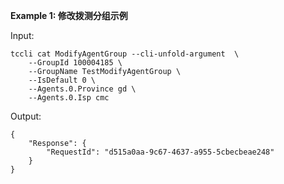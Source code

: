 **Example 1: 修改拨测分组示例**



Input: 

```
tccli cat ModifyAgentGroup --cli-unfold-argument  \
    --GroupId 100004185 \
    --GroupName TestModifyAgentGroup \
    --IsDefault 0 \
    --Agents.0.Province gd \
    --Agents.0.Isp cmc
```

Output: 
```
{
    "Response": {
        "RequestId": "d515a0aa-9c67-4637-a955-5cbecbeae248"
    }
}
```

